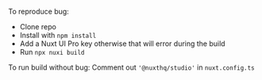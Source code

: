 To reproduce bug:
- Clone repo
- Install with `npm install`
- Add a Nuxt UI Pro key otherwise that will error during the build
- Run `npx nuxi build`

To run build without bug:
Comment out `'@nuxthq/studio'` in `nuxt.config.ts`